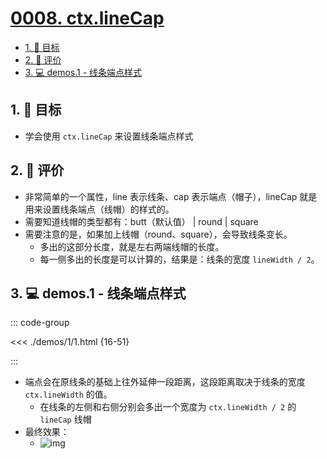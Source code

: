 # [0008. ctx.lineCap](https://github.com/Tdahuyou/TNotes.canvas/tree/main/notes/0008.%20ctx.lineCap)

<!-- region:toc -->

- [1. 🎯 目标](#1--目标)
- [2. 🫧 评价](#2--评价)
- [3. 💻 demos.1 - 线条端点样式](#3--demos1---线条端点样式)

<!-- endregion:toc -->

## 1. 🎯 目标

- 学会使用 `ctx.lineCap` 来设置线条端点样式

## 2. 🫧 评价

- 非常简单的一个属性，line 表示线条、cap 表示端点（帽子），lineCap 就是用来设置线条端点（线帽）的样式的。
- 需要知道线帽的类型都有：butt（默认值） | round | square
- 需要注意的是，如果加上线帽（round、square），会导致线条变长。
  - 多出的这部分长度，就是左右两端线帽的长度。
  - 每一侧多出的长度是可以计算的，结果是：线条的宽度 `lineWidth / 2`。

## 3. 💻 demos.1 - 线条端点样式

::: code-group

<<< ./demos/1/1.html {16-51}

:::

- 端点会在原线条的基础上往外延伸一段距离，这段距离取决于线条的宽度 `ctx.lineWidth` 的值。
  - 在线条的左侧和右侧分别会多出一个宽度为 `ctx.lineWidth / 2` 的 `lineCap` 线帽
- 最终效果：
  - ![img](https://cdn.jsdelivr.net/gh/Tdahuyou/imgs@main/2024-10-03-23-06-25.png)

